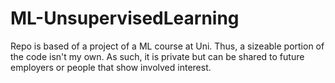 # ML-UnsupervisedLearning
Repo is based of a project of a ML course at Uni. Thus, a sizeable portion of the code isn't my own. As such, it is private but can be shared to future employers or people that show involved interest.

